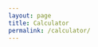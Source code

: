 ```yaml
---
layout: page
title: Calculator
permalink: /calculator/
---
```

<!-- N.B. this is a placeholder page designed to be overwritten by the build artifacts of the npm project. -->